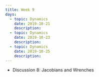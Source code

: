```yaml
---
title: Week 9
days:
  - topic: Dynamics
    date: 2019-10-21
    description: 
  - topic: Dynamics
    date: 2019-10-23
    description: 
  - topic: Dynamics
    date: 2019-10-25
    description: 
---
```


- Discussion 8: Jacobians and Wrenches
